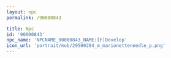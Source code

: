 ```yaml
---
layout: npc
permalink: /90000843

title: Npc
id: '90000843'
npc_name: 'NPCNAME_90000843_NAME:[F]Develop'
icon_url: 'portrait/mob/29500204_m_marionetteneedle_p.png'
---
```

